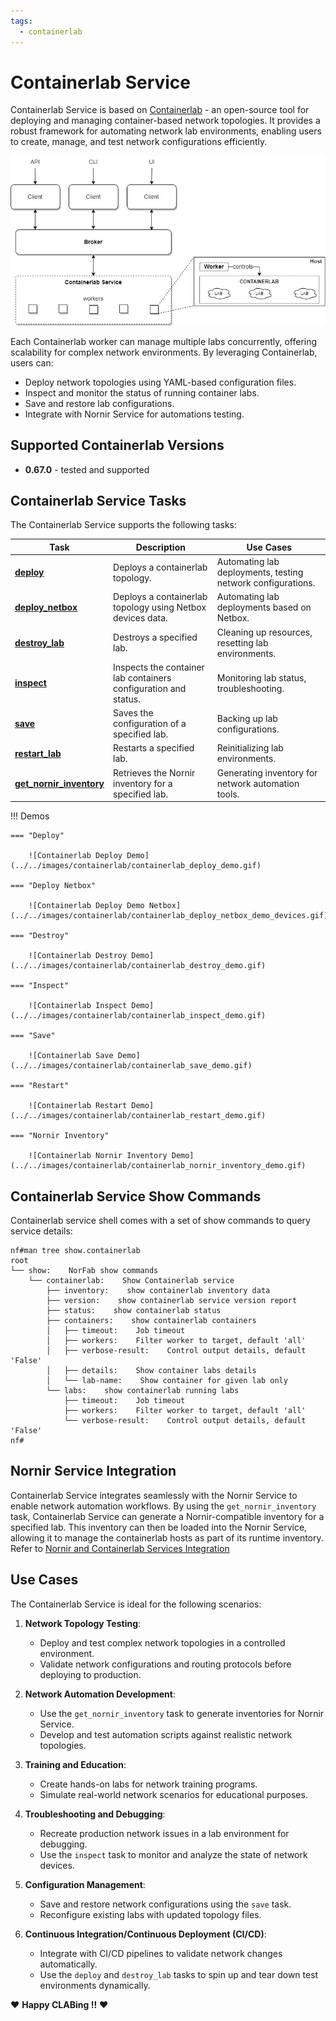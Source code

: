 ```yaml
---
tags:
  - containerlab
---
```


# Containerlab Service

Containerlab Service is based on [Containerlab](https://containerlab.dev/) - an open-source tool for deploying and managing container-based network topologies. It provides a robust framework for automating network lab environments, enabling users to create, manage, and test network configurations efficiently.

![Containerlab Service Architecture](../../images/Containerlab_Service.jpg)

Each Containerlab worker can manage multiple labs concurrently, offering scalability for complex network environments. By leveraging Containerlab, users can:

- Deploy network topologies using YAML-based configuration files.
- Inspect and monitor the status of running container labs.
- Save and restore lab configurations.
- Integrate with Nornir Service for automations testing.

## Supported Containerlab Versions

- **0.67.0** - tested and supported

## Containerlab Service Tasks

The Containerlab Service supports the following tasks:

| Task          | Description  | Use Cases |
|---------------|--------------|-----------|
| **[deploy](services_containerlab_service_tasks_deploy.md)**    | Deploys a containerlab topology. | Automating lab deployments, testing network configurations. |
| **[deploy_netbox](services_containerlab_service_tasks_deploy_netbox.md)**    | Deploys a containerlab topology using Netbox devices data. | Automating lab deployments based on Netbox. |
| **[destroy_lab](services_containerlab_service_tasks_destroy.md)** | Destroys a specified lab. | Cleaning up resources, resetting lab environments. |
| **[inspect](services_containerlab_service_tasks_inspect.md)**   | Inspects the container lab containers configuration and status. | Monitoring lab status, troubleshooting. |
| **[save](services_containerlab_service_tasks_save.md)**      | Saves the configuration of a specified lab. | Backing up lab configurations. |
| **[restart_lab](services_containerlab_service_tasks_restart.md)** | Restarts a specified lab. | Reinitializing lab environments. |
| **[get_nornir_inventory](services_containerlab_service_tasks_nornir_inventory.md)** | Retrieves the Nornir inventory for a specified lab. | Generating inventory for network automation tools. |

!!! Demos

    === "Deploy"

        ![Containerlab Deploy Demo](../../images/containerlab/containerlab_deploy_demo.gif)

    === "Deploy Netbox"

        ![Containerlab Deploy Demo Netbox](../../images/containerlab/containerlab_deploy_netbox_demo_devices.gif)

    === "Destroy"

        ![Containerlab Destroy Demo](../../images/containerlab/containerlab_destroy_demo.gif)

    === "Inspect"

        ![Containerlab Inspect Demo](../../images/containerlab/containerlab_inspect_demo.gif)

    === "Save"

        ![Containerlab Save Demo](../../images/containerlab/containerlab_save_demo.gif)

    === "Restart"

        ![Containerlab Restart Demo](../../images/containerlab/containerlab_restart_demo.gif) 

    === "Nornir Inventory"

        ![Containerlab Nornir Inventory Demo](../../images/containerlab/containerlab_nornir_inventory_demo.gif) 

## Containerlab Service Show Commands

Containerlab service shell comes with a set of show commands to query service details:

```
nf#man tree show.containerlab
root
└── show:    NorFab show commands
    └── containerlab:    Show Containerlab service
        ├── inventory:    show containerlab inventory data
        ├── version:    show containerlab service version report
        ├── status:    show containerlab status
        ├── containers:    show containerlab containers
        │   ├── timeout:    Job timeout
        │   ├── workers:    Filter worker to target, default 'all'
        │   ├── verbose-result:    Control output details, default 'False'
        │   ├── details:    Show container labs details
        │   └── lab-name:    Show container for given lab only
        └── labs:    show containerlab running labs
            ├── timeout:    Job timeout
            ├── workers:    Filter worker to target, default 'all'
            └── verbose-result:    Control output details, default 'False'
nf#
```

## Nornir Service Integration

Containerlab Service integrates seamlessly with the Nornir Service to enable network automation workflows. By using the `get_nornir_inventory` task, Containerlab Service can generate a Nornir-compatible inventory for a specified lab. This inventory can then be loaded into the Nornir Service, allowing it to manage the containerlab hosts as part of its runtime inventory. Refer to [Nornir and Containerlab Services Integration](../nornir/services_nornir_service_tasks_runtime_inventory.md/#nornir-and-containerlab-services-integration)

## Use Cases

The Containerlab Service is ideal for the following scenarios:

1. **Network Topology Testing**:

    - Deploy and test complex network topologies in a controlled environment.
    - Validate network configurations and routing protocols before deploying to production.

2. **Network Automation Development**:

    - Use the `get_nornir_inventory` task to generate inventories for Nornir Service.
    - Develop and test automation scripts against realistic network topologies.

3. **Training and Education**:

    - Create hands-on labs for network training programs.
    - Simulate real-world network scenarios for educational purposes.

4. **Troubleshooting and Debugging**:

    - Recreate production network issues in a lab environment for debugging.
    - Use the `inspect` task to monitor and analyze the state of network devices.

5. **Configuration Management**:

    - Save and restore network configurations using the `save` task.
    - Reconfigure existing labs with updated topology files.

6. **Continuous Integration/Continuous Deployment (CI/CD)**:

    - Integrate with CI/CD pipelines to validate network changes automatically.
    - Use the `deploy` and `destroy_lab` tasks to spin up and tear down test environments dynamically.

:heart: **Happy CLABing !!** :heart: